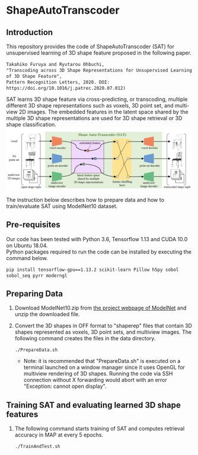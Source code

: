 # ShapeAutoTranscoder
## Introduction
This repository provides the code of ShapeAutoTranscoder (SAT) for unsupervised learning of 3D shape feature proposed in the following paper.<br>
```
Takahiko Furuya and Ryutarou Ohbuchi,
"Transcoding across 3D Shape Representations for Unsupervised Learning of 3D Shape Feature",
Pattern Recognition Letters, 2020. DOI: https://doi.org/10.1016/j.patrec.2020.07.012)
```

SAT learns 3D shape feature via cross-predicting, or transcoding, multiple different 3D shape representations such as voxels, 3D point set, and multi-view 2D images. The embedded features in the latent space shared by the multiple 3D shape representations are used for 3D shape retrieval or 3D shape classification.
![pic](SAT.PNG)<br>

The instruction below describes how to prepare data and how to train/evaluate SAT using ModelNet10 dataset.

## Pre-requisites
Our code has been tested with Python 3.6, Tensorflow 1.13 and CUDA 10.0 on Ubuntu 18.04.<br>
Python packages required to run the code can be installed by executing the command below. <br>
```
pip install tensorflow-gpu==1.13.2 scikit-learn Pillow h5py sobol sobol_seq pyrr moderngl
```

## Preparing Data
1. Download ModelNet10.zip from [the project webpage of ModelNet](https://modelnet.cs.princeton.edu/) and unzip the downloaded file.

2. Convert the 3D shapes in OFF format to "shaperep" files that contain 3D shapes represented as voxels, 3D point sets, and multiview images. The following command creates the files in the data directory.<br>
    ```
    ./PrepareData.sh
    ```  
    * Note: it is recommended that "PrepareData.sh" is executed on a terminal launched on a window manager since it uses OpenGL for multiview rendering of 3D shapes. Running the code via SSH connection without X forwarding would abort with an error "Exception: cannot open display".

## Training SAT and evaluating learned 3D shape features
1. The following command starts training of SAT and computes retrieval accuracy in MAP at every 5 epochs.
    ```
    ./TrainAndTest.sh
    ```
